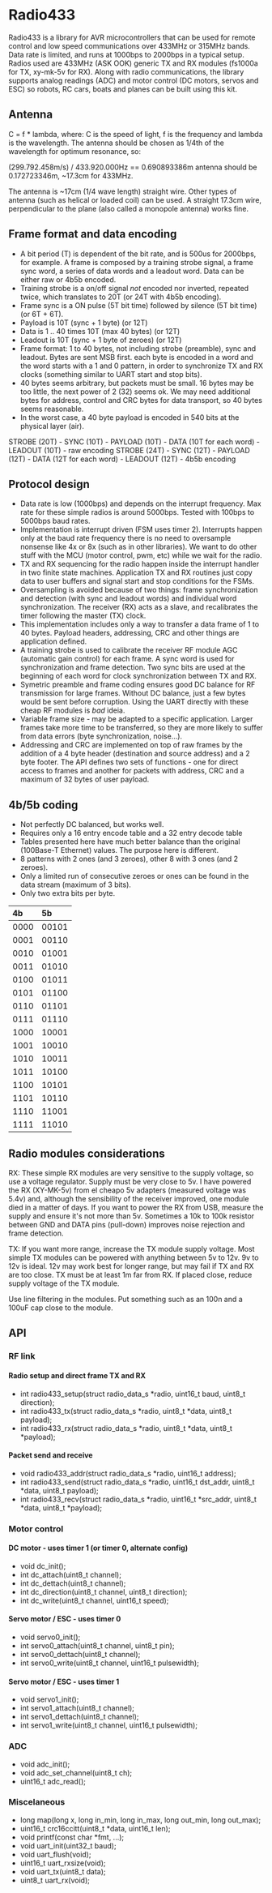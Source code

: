 # Radio433

Radio433 is a library for AVR microcontrollers that can be used for
remote control and low speed communications over 433MHz or 315MHz bands.
Data rate is limited, and runs at 1000bps to 2000bps in a typical setup.
Radios used are 433MHz (ASK OOK) generic TX and RX modules (fs1000a
for TX, xy-mk-5v for RX). Along with radio communications, the library
supports analog readings (ADC) and motor control (DC motors, servos and
ESC) so robots, RC cars, boats and planes can be built using this kit.

## Antenna

C = f * lambda, where: C is the speed of light, f is the frequency and
lambda is the wavelength. The antenna should be chosen as 1/4th of the
wavelength for optimum resonance, so:

(299.792.458m/s) / 433.920.000Hz == 0.690893386m antenna should be
0.172723346m, ~17.3cm for 433MHz.

The antenna is ~17cm (1/4 wave length) straight wire. Other types of
antenna (such as helical or loaded coil) can be used. A straight 17.3cm
wire, perpendicular to the plane (also called a monopole antenna) works
fine.

## Frame format and data encoding

- A bit period (T) is dependent of the bit rate, and is 500us for
2000bps, for example. A frame is composed by a training strobe signal,
a frame sync word, a series of data words and a leadout word. Data
can be either raw or 4b5b encoded.
- Training strobe is a on/off signal *not* encoded nor inverted,
repeated twice, which translates to 20T (or 24T with 4b5b encoding).
- Frame sync is a ON pulse (5T bit time) followed by silence (5T bit
time) (or 6T + 6T).
- Payload is 10T (sync + 1 byte) (or 12T)
- Data is 1 .. 40 times 10T (max 40 bytes) (or 12T)
- Leadout is 10T (sync + 1 byte of zeroes) (or 12T)
- Frame format: 1 to 40 bytes, not including strobe (preamble), sync and
  leadout. Bytes are sent MSB first. each byte is encoded in a word and
  the word starts with a 1 and 0 pattern, in order to synchronize TX and
  RX clocks (something similar to UART start and stop bits).
- 40 bytes seems arbitrary, but packets must be small. 16 bytes may be
  too little, the next power of 2 (32) seems ok. We may need additional
  bytes for address, control and CRC bytes for data transport, so 40 
  bytes seems reasonable.
- In the worst case, a 40 byte payload is encoded in 540 bits at the
  physical layer (air).

STROBE (20T) - SYNC (10T) - PAYLOAD (10T) - DATA (10T for each word) - LEADOUT (10T) - raw encoding
STROBE (24T) - SYNC (12T) - PAYLOAD (12T) - DATA (12T for each word) - LEADOUT (12T) - 4b5b encoding

## Protocol design

- Data rate is low (1000bps) and depends on the interrupt frequency. Max
rate for these simple radios is around 5000bps. Tested with 100bps
to 5000bps baud rates.
- Implementation is interrupt driven (FSM uses timer 2). Interrupts
happen only at the baud rate frequency there is no need to oversample
nonsense like 4x or 8x (such as in other libraries). We want to do other
stuff with the MCU (motor control, pwm, etc) while we wait for the
radio.
- TX and RX sequencing for the radio happen inside the interrupt handler
in two finite state machines. Application TX and RX routines just
copy data to user buffers and signal start and stop conditions for
the FSMs.
- Oversampling is avoided because of two things: frame synchronization
and detection (with sync and leadout words) and individual word
synchronization. The receiver (RX) acts as a slave, and recalibrates
the timer following the master (TX) clock.
- This implementation includes only a way to transfer a data frame of
1 to 40 bytes. Payload headers, addressing, CRC and other things are
application defined.
- A training strobe is used to calibrate the receiver RF module AGC
(automatic gain control) for each frame. A sync word is used for
synchronization and frame detection. Two sync bits are used at the
beginning of each word for clock synchronization between TX and RX.
- Symetric preamble and frame coding ensures good DC balance for RF
transmission for large frames. Without DC balance, just a few bytes
would be sent before corruption. Using the UART directly with these
cheap RF modules is *bad* ideia.
- Variable frame size - may be adapted to a specific application. Larger
frames take more time to be transferred, so they are more likely to
suffer from data errors (byte synchronization, noise...).
- Addressing and CRC are implemented on top of raw frames by the
addition of a 4 byte header (destination and source address) and a 2
 byte footer. The API defines two sets of functions - one for direct
access to frames and another for packets with address, CRC and a
maximum of 32 bytes of user payload.

## 4b/5b coding

- Not perfectly DC balanced, but works well.
- Requires only a 16 entry encode table and a 32 entry decode table
- Tables presented here have much better balance than the original
(100Base-T Ethernet) values. The purpose here is different.
- 8 patterns with 2 ones (and 3 zeroes), other 8 with 3 ones (and 2
zeroes).
- Only a limited run of consecutive zeroes or ones can be found in the
data stream (maximum of 3 bits).
- Only two extra bits per byte.

|4b		|5b		|
| :------------ | :------------ |
| 0000		| 00101		|
| 0001		| 00110		|
| 0010		| 01001		|
| 0011		| 01010		|
| 0100		| 01011		|
| 0101		| 01100		|
| 0110		| 01101		|
| 0111		| 01110		|
| 1000		| 10001		|
| 1001		| 10010		|
| 1010		| 10011		|
| 1011		| 10100		|
| 1100		| 10101		|
| 1101		| 10110		|
| 1110		| 11001		|
| 1111		| 11010		|

## Radio modules considerations

RX:
These simple RX modules are very sensitive to the supply voltage, so
use a voltage regulator. Supply must be very close to 5v. I have
powered the RX (XY-MK-5v) from el cheapo 5v adapters (measured voltage
was 5.4v) and, although the sensibility of the receiver improved, one
module died in a matter of days. If you want to power the RX from USB,
measure the supply and ensure it's not more than 5v. Sometimes a 10k to
100k resistor between GND and DATA pins (pull-down) improves noise
rejection and frame detection.

TX:
If you want more range, increase the TX module supply voltage. Most
simple TX modules can be powered with anything between 5v to 12v. 9v
to 12v is ideal. 12v may work best for longer range, but may fail if
TX and RX are too close. TX must be at least 1m far from RX. If placed
close, reduce supply voltage of the TX module.

Use line filtering in the modules. Put something such as an 100n and a
100uF cap close to the module.


## API

### RF link

#### Radio setup and direct frame TX and RX

- int radio433_setup(struct radio_data_s *radio, uint16_t baud, uint8_t direction);
- int radio433_tx(struct radio_data_s *radio, uint8_t *data, uint8_t payload);
- int radio433_rx(struct radio_data_s *radio, uint8_t *data, uint8_t *payload);

#### Packet send and receive

- void radio433_addr(struct radio_data_s *radio, uint16_t address);
- int radio433_send(struct radio_data_s *radio, uint16_t dst_addr, uint8_t *data, uint8_t payload);
- int radio433_recv(struct radio_data_s *radio, uint16_t *src_addr, uint8_t *data, uint8_t *payload);

### Motor control

#### DC motor - uses timer 1 (or timer 0, alternate config)

- void dc_init();
- int dc_attach(uint8_t channel);
- int dc_dettach(uint8_t channel);
- int dc_direction(uint8_t channel, uint8_t direction);
- int dc_write(uint8_t channel, uint16_t speed);

#### Servo motor / ESC - uses timer 0

- void servo0_init();
- int servo0_attach(uint8_t channel, uint8_t pin);
- int servo0_dettach(uint8_t channel);
- int servo0_write(uint8_t channel, uint16_t pulsewidth);

#### Servo motor / ESC - uses timer 1

- void servo1_init();
- int servo1_attach(uint8_t channel);
- int servo1_dettach(uint8_t channel);
- int servo1_write(uint8_t channel, uint16_t pulsewidth);

### ADC

- void adc_init();
- void adc_set_channel(uint8_t ch);
- uint16_t adc_read();

### Miscelaneous

- long map(long x, long in_min, long in_max, long out_min, long out_max);
- uint16_t crc16ccitt(uint8_t *data, uint16_t len);
- void printf(const char *fmt, ...);
- void uart_init(uint32_t baud);
- void uart_flush(void);
- uint16_t uart_rxsize(void);
- void uart_tx(uint8_t data);
- uint8_t uart_rx(void);
